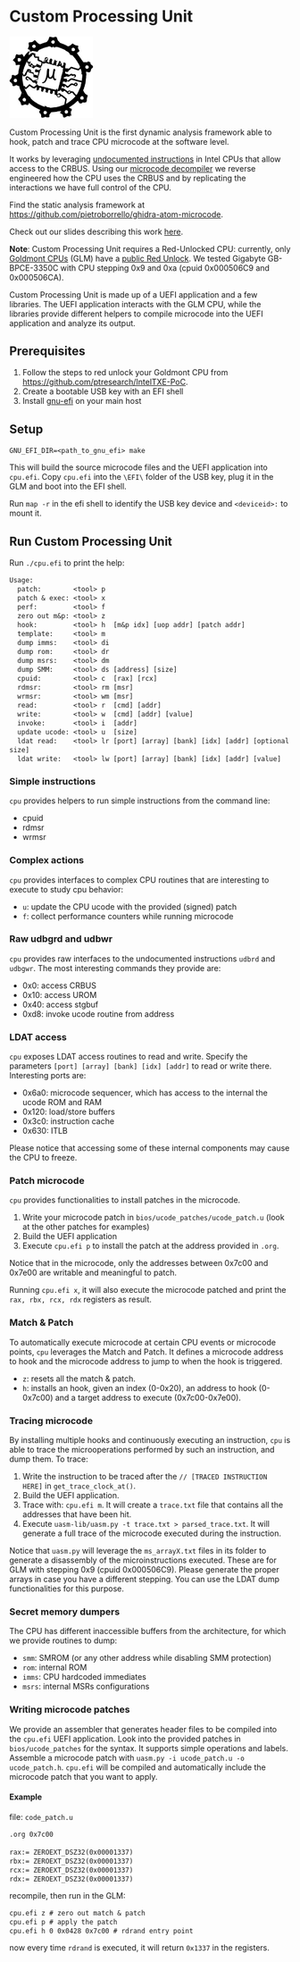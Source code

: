 # Custom Processing Unit

<img src="./images/cpu_logo.svg" width=150>

Custom Processing Unit is the first dynamic analysis framework able to hook, patch and trace CPU microcode at the software level.

It works by leveraging [undocumented instructions](https://github.com/chip-red-pill/udbgInstr) in Intel CPUs that allow access to the CRBUS.
Using our [microcode decompiler](https://github.com/pietroborrello/ghidra-atom-microcode) we reverse engineered how the CPU uses the CRBUS and by replicating the interactions we have full control of the CPU.

Find the static analysis framework at https://github.com/pietroborrello/ghidra-atom-microcode.

Check out our slides describing this work [here](./slides.pdf).

**Note**: Custom Processing Unit requires a Red-Unlocked CPU: currently, only [Goldmont CPUs](https://en.wikipedia.org/wiki/Goldmont) (GLM) have a [public Red Unlock](https://github.com/ptresearch/IntelTXE-PoC). We tested Gigabyte GB-BPCE-3350C with CPU stepping 0x9 and 0xa (cpuid 0x000506C9 and 0x000506CA).

Custom Processing Unit is made up of a UEFI application and a few libraries. The UEFI application interacts with the GLM CPU, while the libraries provide different helpers to compile microcode into the UEFI application and analyze its output.

## Prerequisites

1. Follow the steps to red unlock your Goldmont CPU from https://github.com/ptresearch/IntelTXE-PoC.
2. Create a bootable USB key with an EFI shell
3. Install [gnu-efi](https://wiki.osdev.org/GNU-EFI) on your main host

## Setup

```
GNU_EFI_DIR=<path_to_gnu_efi> make
```

This will build the source microcode files and the UEFI application into `cpu.efi`.
Copy `cpu.efi` into the `\EFI\` folder of the USB key, plug it in the GLM and boot into the EFI shell.

Run `map -r` in the efi shell to identify the USB key device and `<deviceid>:` to mount it.

## Run Custom Processing Unit

Run `./cpu.efi` to print the help:

```
Usage:
  patch:        <tool> p
  patch & exec: <tool> x
  perf:         <tool> f
  zero out m&p: <tool> z
  hook:         <tool> h  [m&p idx] [uop addr] [patch addr]
  template:     <tool> m
  dump imms:    <tool> di
  dump rom:     <tool> dr
  dump msrs:    <tool> dm
  dump SMM:     <tool> ds [address] [size]
  cpuid:        <tool> c  [rax] [rcx]
  rdmsr:        <tool> rm [msr]
  wrmsr:        <tool> wm [msr]
  read:         <tool> r  [cmd] [addr]
  write:        <tool> w  [cmd] [addr] [value]
  invoke:       <tool> i  [addr]
  update ucode: <tool> u  [size]
  ldat read:    <tool> lr [port] [array] [bank] [idx] [addr] [optional size]
  ldat write:   <tool> lw [port] [array] [bank] [idx] [addr] [value]
```

### Simple instructions

`cpu` provides helpers to run simple instructions from the command line:
* cpuid
* rdmsr
* wrmsr

### Complex actions
`cpu` provides interfaces to complex CPU routines that are interesting to execute to study cpu behavior:
* `u`: update the CPU ucode with the provided (signed) patch
* `f`: collect performance counters while running microcode

### Raw udbgrd and udbwr

`cpu` provides raw interfaces to the undocumented instructions `udbrd` and `udbgwr`.
The most interesting commands they provide are:
* 0x0:  access CRBUS
* 0x10: access UROM
* 0x40: access stgbuf
* 0xd8: invoke ucode routine from address

### LDAT access
`cpu` exposes LDAT access routines to read and write. Specify the parameters  `[port] [array] [bank] [idx] [addr]` to read or write there.
Interesting ports are:
* 0x6a0: microcode sequencer, which has access to the internal the ucode ROM and RAM
* 0x120: load/store buffers
* 0x3c0: instruction cache
* 0x630: ITLB

Please notice that accessing some of these internal components may cause the CPU to freeze.

### Patch microcode

`cpu` provides functionalities to install patches in the microcode. 
1. Write your microcode patch in `bios/ucode_patches/ucode_patch.u` (look at the other patches for examples)
2. Build the UEFI application
3. Execute `cpu.efi p` to install the patch at the address provided in `.org`.

Notice that in the microcode, only the addresses between 0x7c00 and 0x7e00 are writable and meaningful to patch.

Running `cpu.efi x`, it will also execute the microcode patched and print the `rax, rbx, rcx, rdx` registers as result.

### Match & Patch

To automatically execute microcode at certain CPU events or microcode points, `cpu` leverages the Match and Patch. 
It defines a microcode address to hook and the microcode address to jump to when the hook is triggered.

* `z`: resets all the match & patch.
* `h`: installs an hook, given an index (0-0x20), an address to hook (0-0x7c00) and a target address to execute (0x7c00-0x7e00).

### Tracing microcode

By installing multiple hooks and continuously executing an instruction, `cpu` is able to trace the microoperations performed by such an instruction, and dump them. To trace:

1. Write the instruction to be traced after the `// [TRACED INSTRUCTION HERE]` in `get_trace_clock_at()`.
2. Build the UEFI application.
3. Trace with: `cpu.efi m`.
It will create a `trace.txt` file that contains all the addresses that have been hit.
4. Execute `uasm-lib/uasm.py -t trace.txt > parsed_trace.txt`.
It will generate a full trace of the microcode executed during the instruction.

Notice that `uasm.py` will leverage the `ms_arrayX.txt` files in its folder to generate a disassembly of the microinstructions executed. These are for GLM with stepping 0x9 (cpuid 0x000506C9). Please generate the proper arrays in case you have a different stepping.
You can use the LDAT dump functionalities for this purpose.

### Secret memory dumpers

The CPU has different inaccessible buffers from the architecture, for which we provide routines to dump:
* `smm`: SMROM (or any other address while disabling SMM protection)
* `rom`: internal ROM
* `imms`: CPU hardcoded immediates
* `msrs`: internal MSRs configurations

### Writing microcode patches

We provide an assembler that generates header files to be compiled into the `cpu.efi` UEFI application.
Look into the provided patches in `bios/ucode_patches` for the syntax.
It supports simple operations and labels.
Assemble a microcode patch with `uasm.py -i ucode_patch.u -o ucode_patch.h`.
`cpu.efi` will be compiled and automatically include the microcode patch that you want to apply.

#### Example

file: `code_patch.u`
```
.org 0x7c00

rax:= ZEROEXT_DSZ32(0x00001337)
rbx:= ZEROEXT_DSZ32(0x00001337)
rcx:= ZEROEXT_DSZ32(0x00001337)
rdx:= ZEROEXT_DSZ32(0x00001337)
```

recompile, then run in the GLM:
```
cpu.efi z # zero out match & patch
cpu.efi p # apply the patch
cpu.efi h 0 0x0428 0x7c00 # rdrand entry point
```
now every time `rdrand` is executed, it will return `0x1337` in the registers.